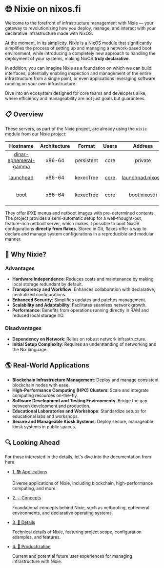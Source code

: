
# 🌐 Nixie on nixos.fi

Welcome to the forefront of infrastructure management with Nixie — your gateway to revolutionizing how you deploy, manage, and interact with your declarative infrastructure made with NixOS.

At the moment, in its simplicity, Nixie is a NixOS module that significantly simplifies the process of setting up and managing a network-based boot environment, while introducing a completely new approach to handling the deployment of your systems, making NixOS **truly declarative**.

In addition, you can imagine Nixie as a foundation on which we can build interfaces, potentially enabling inspection and management of the entire infrastructure from a single point, or even applications leveraging software running on your own infrastructure.

Dive into an ecosystem designed for core teams and developers alike, where efficiency and manageability are not just goals but guarantees.

## 📋 Overview

These servers, as part of the Nixie project, are already using the `nixie` module from our Nixie project:

| Hostname | Architecture | Format | Users | Address | Details |
| :---:    |  :---:       | :---:  | :---: | :---:   | :---    |
| [dinar-ephemeral-gamma](https://github.com/ponkila/homestaking-infra/blob/main/nixosConfigurations/dinar-persistent-gamma/default.nix) | x86-64 | persistent | core | private | Nixie + cache/builder |
| [launchpad](./nixosConfigurations/launchpad/default.nix) | x86-64 | kexecTree | [core](./nixosConfigurations/core.nix) | [launchpad.nixos.fi](http://launchpad.nixos.fi/unknown) | Hetzner VPS, remote only |
| ~~boot~~ | ~~x86-64~~ | ~~kexecTree~~ | ~~core~~ | ~~boot.nixos.fi~~ | public instance (TODO) |

They offer iPXE menus and netboot images with pre-determined contents. The project provides a semi-automatic setup for a well-thought-out, feature-rich netboot server, which makes it possible to boot NixOS configurations **directly from flakes**. Stored in Git, flakes offer a way to declare and manage system configurations in a reproducible and modular manner.

## 🤔 Why Nixie?

### Advantages

- **Hardware Independence**: Reduces costs and maintenance by making local storage redundant by default.
- **Transparency and Workflow**: Enhances collaboration with declarative, centralized configurations.
- **Enhanced Security**: Simplifies updates and patches management.
- **Scalability and Adaptability**: Facilitates seamless network growth.
- **Performance**: Benefits from operations running directly in RAM and reduced local storage I/O.

### Disadvantages

- **Dependency on Network**: Relies on robust network infrastructure.
- **Initial Setup Complexity**: Requires an understanding of networking and the Nix language.

## 🌎 Real-World Applications

- **Blockchain Infrastructure Management**: Deploy and manage consistent blockchain nodes with ease.
- **High-Performance Computing (HPC) Clusters**: Scale and integrate computing resources on-the-fly.
- **Software Development and Testing Environments**: Bridge the gap between development and production.
- **Educational Laboratories and Workshops**: Standardize setups for educational labs and workshops.
- **Secure and Manageable Kiosk Systems**: Deploy secure, manageable kiosk systems in public spaces.

## 🔍 Looking Ahead

For those interested in the details, let's dive into the documentation from here.

- [1. 📚 Applications](./docs/applications.md)

  Diverse applications of Nixie, including blockchain, high-performance computing, and more.

- [2. 💡 Concepts](./docs/concepts.md)

  Foundational concepts behind Nixie, such as netbooting, ephemeral environments, and declarative operating systems.

- [3. 📖 Details](./docs/details.md)

  Technical details of Nixie, featuring project scope, configuration examples, and features.

- [4. 🚀 Productization](./docs/product.md)

  Current and potential future user experiences for managing infrastructure with Nixie.

